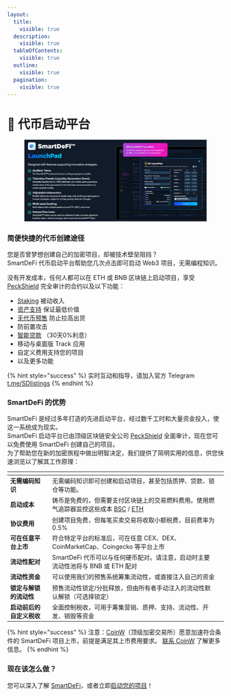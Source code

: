 ```yaml
---
layout:
  title:
    visible: true
  description:
    visible: true
  tableOfContents:
    visible: true
  outline:
    visible: true
  pagination:
    visible: true
---
```


# 🚀 代币启动平台

<figure><img src="../../.gitbook/assets/Screenshot_13.png" alt=""><figcaption></figcaption></figure>

### 简便快捷的代币创建途径

您是否曾梦想创建自己的加密项目，却被技术壁垒阻挡？\
SmartDeFi 代币启动平台帮助您几次点击即可启动 Web3 项目，无需编程知识。&#x20;

没有开发成本，任何人都可以在 ETH 或 BNB 区块链上启动项目，享受 [PeckShield](https://peckshield.com/) 完全审计的合约以及以下功能：

* [Staking](broken-reference) 被动收入
* [资产支持](../smartdefi-protocol/asset-backing.md) 保证最低价值
* [无代币预售](presale-launch/) 防止拉高出货
* 防前置攻击
* [智能贷款](../smartdefi-protocol/smartlending.md) （30天0%利息）
* 移动与桌面版 Track 应用
* 自定义费用支持您的项目
* 以及更多功能

{% hint style="success" %}
实时互动和指导，请加入官方 Telegram [ t.me/SDlistings](https://t.me/SDlistings)
{% endhint %}

### SmartDeFi 的优势

SmartDeFi 是经过多年打造的先进启动平台，经过数千工时和大量资金投入，使这一系统成为现实。\
SmartDeFi 启动平台已由顶级区块链安全公司 [PeckShield](https://peckshield.com/) 全面审计，现在您可以免费使用 SmartDeFi 创建自己的项目。\
为了帮助您在新的加密旅程中做出明智决定，我们提供了简明实用的信息，供您快速浏览以了解其工作原理：

<table data-card-size="large" data-column-title-hidden data-view="cards"><thead><tr><th></th><th></th><th data-hidden></th></tr></thead><tbody><tr><td><strong>无需编码知识</strong></td><td>无需编码知识即可创建和启动项目，甚至包括质押、贷款、锁仓等功能。</td><td></td></tr><tr><td><strong>启动成本</strong></td><td>铸币是免费的，但需要支付区块链上的交易燃料费用。使用燃气追踪器监控这些成本 <a href="https://bscscan.com/gastracker">BSC</a> / <a href="https://etherscan.io/gastracker">ETH</a></td><td></td></tr><tr><td><strong>协议费用</strong></td><td>创建项目免费，但每笔买卖交易将收取小额税费，目前费率为 0.5%</td><td></td></tr><tr><td><strong>可在任意平台上市</strong></td><td>符合特定平台的标准后，可在任意 CEX、DEX、CoinMarketCap、Coingecko 等平台上市</td><td></td></tr><tr><td><strong>流动性配对</strong></td><td>SmartDeFi 代币可以与任何硬币配对。请注意，启动时主要流动性池将与 BNB 或 ETH 配对</td><td></td></tr><tr><td><strong>流动性资金</strong></td><td>可以使用我们的预售系统筹集流动性，或直接注入自己的资金</td><td></td></tr><tr><td><strong>锁定与解锁的流动性</strong></td><td>预售流动性锁定/分批释放，但由所有者手动注入的流动性默认解锁（可选择锁定）</td><td></td></tr><tr><td><strong>启动前后的自定义税收</strong></td><td>全面控制税收，可用于筹集营销、质押、支持、流动性、开发、销毁等资金</td><td></td></tr></tbody></table>

{% hint style="success" %}
注意：[CoinW](https://www.coinw.com/)（顶级加密交易所）愿意加速符合条件的 SmartDeFi 项目上市，前提是满足其上市费用要求。 [联系 CoinW](https://www.coinw.com/front/login?forwardUrl=%2Ffront%2Fcoinapply) 了解更多信息。
{% endhint %}

### 现在该怎么做？

您可以深入了解 [SmartDeFi](../smartdefi-protocol/)，或者立即[启动您的项目](create-a-token.md)！
